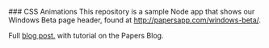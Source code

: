### CSS Animations
This repository is a sample Node app that shows our Windows Beta page header, found at http://papersapp.com/windows-beta/.

Full <a href="http://blog.papersapp.com/easy-css-animations/">blog post.</a> with tutorial on the Papers Blog.


